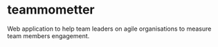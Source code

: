 # teammometter
Web application to help team leaders on agile organisations to measure team members engagement. 

